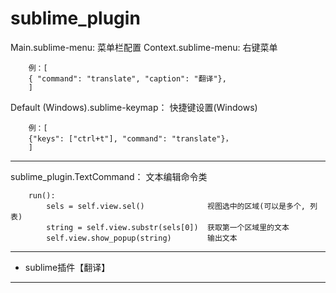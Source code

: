# sublime_plugin

Main.sublime-menu:      菜单栏配置
Context.sublime-menu:   右键菜单
```
    例：[
    { "command": "translate", "caption": "翻译"},
    ]
```
Default (Windows).sublime-keymap：   快捷键设置(Windows)
```
    例：[
    {"keys": ["ctrl+t"], "command": "translate"}，
    ]
```
***
sublime_plugin.TextCommand： 文本编辑命令类
```
    run():
        sels = self.view.sel()              视图选中的区域(可以是多个, 列表)
        string = self.view.substr(sels[0])  获取第一个区域里的文本
        self.view.show_popup(string)        输出文本
```
***
+ sublime插件【翻译】
***
